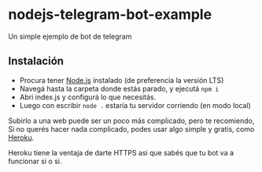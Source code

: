 # nodejs-telegram-bot-example

Un simple ejemplo de bot de telegram

## Instalación

- Procura tener [Node.js](https://nodejs.org/es/) instalado (de preferencia la versión LTS)
- Navegá hasta la carpeta donde estás parado, y ejecutá `npm i`
- Abri index.js y configurá lo que necesitás.
- Luego con escribir `node .` estaría tu servidor corriendo (en modo local)

Subirlo a una web puede ser un poco más complicado, pero te recomiendo,
Si no querés hacer nada complicado, podes usar algo simple y gratis,
como [Heroku](https://www.heroku.com/).

Heroku tiene la ventaja de darte HTTPS asi que sabés que tu bot va a funcionar si o si.
